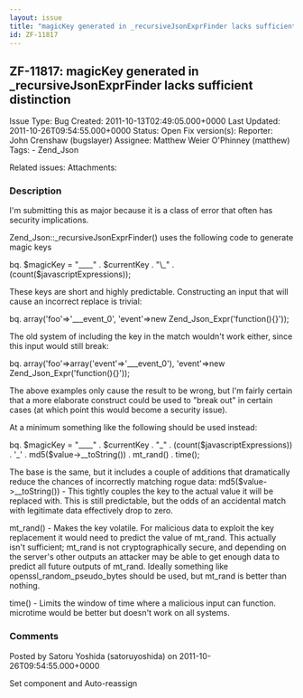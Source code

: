 ```yaml
---
layout: issue
title: "magicKey generated in _recursiveJsonExprFinder lacks sufficient distinction"
id: ZF-11817
---
```


ZF-11817: magicKey generated in \_recursiveJsonExprFinder lacks sufficient distinction
--------------------------------------------------------------------------------------

 Issue Type: Bug Created: 2011-10-13T02:49:05.000+0000 Last Updated: 2011-10-26T09:54:55.000+0000 Status: Open Fix version(s): 
 Reporter:  John Crenshaw (bugslayer)  Assignee:  Matthew Weier O'Phinney (matthew)  Tags: - Zend\_Json
 
 Related issues: 
 Attachments: 
### Description

I'm submitting this as major because it is a class of error that often has security implications.

Zend\_Json::\_recursiveJsonExprFinder() uses the following code to generate magic keys

bq. $magicKey = "\_\_\_\_" . $currentKey . "\_" . (count($javascriptExpressions));

These keys are short and highly predictable. Constructing an input that will cause an incorrect replace is trivial:

bq. array('foo'=>'\_\_\_event\_0', 'event'=>new Zend\_Json\_Expr('function(){}'));

The old system of including the key in the match wouldn't work either, since this input would still break:

bq. array('foo'=>array('event'=>'\_\_\_event\_0'), 'event'=>new Zend\_Json\_Expr('function(){}'));

The above examples only cause the result to be wrong, but I'm fairly certain that a more elaborate construct could be used to "break out" in certain cases (at which point this would become a security issue).

At a minimum something like the following should be used instead:

bq. $magicKey = "\_\_\_\_" . $currentKey . "_" . (count($javascriptExpressions)) . '_' . md5($value->\_\_toString()) . mt\_rand() . time();

The base is the same, but it includes a couple of additions that dramatically reduce the chances of incorrectly matching rogue data: md5($value->\_\_toString()) - This tightly couples the key to the actual value it will be replaced with. This is still predictable, but the odds of an accidental match with legitimate data effectively drop to zero.

mt\_rand() - Makes the key volatile. For malicious data to exploit the key replacement it would need to predict the value of mt\_rand. This actually isn't sufficient; mt\_rand is not cryptographically secure, and depending on the server's other outputs an attacker may be able to get enough data to predict all future outputs of mt\_rand. Ideally something like openssl\_random\_pseudo\_bytes should be used, but mt\_rand is better than nothing.

time() - Limits the window of time where a malicious input can function. microtime would be better but doesn't work on all systems.

 

 

### Comments

Posted by Satoru Yoshida (satoruyoshida) on 2011-10-26T09:54:55.000+0000

Set component and Auto-reassign

 

 